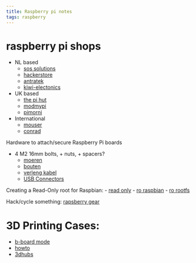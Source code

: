 ```yaml
---
title: Raspberry pi notes
tags: raspberry
---
```


# raspberry pi shops

- NL based
  - [sos solutions](http://www.sossolutions.nl)
  - [hackerstore](http://www.hackerstore.nl/)
  - [antratek](https://www.antratek.nl/)
  - [kiwi-electonics](https://www.kiwi-electronics.nl/)
- UK based
  - [the pi hut](http://thepihut.com/)
  - [modmypi](http://www.modmypi.com/)
  - [pimorni](https://shop.pimoroni.com/)
- International
  - [mouser](http://mouser.com)
  - [conrad](http://conrad.nl)

Hardware to attach/secure Raspberry Pi boards

- 4 M2 16mm bolts, + nuts, + spacers?
  - [moeren](https://www.conrad.nl/nl/zeskantmoeren-m25-din-934-kunststof-10-stuks-toolcraft-830405-830405.html)
  - [bouten](https://www.conrad.nl/nl/toolcraft-zeskantbouten-m25-16-mm-buitenzeskant-inbus-din-933-kunststof-10-stuks-830220.html)
  - [verleng kabel](https://www.conrad.nl/nl/modelcraft-bec-verlengkabel-208429.html)
  - [USB Connectors](https://www.conrad.nl/nl/usb-20-verlengkabel-1x-usb-20-stekker-intern-8-polig-1x-usb-20-bus-intern-8-polig-030-m-grijs-vergulde-steekcontacten-ul-gecertificeerd-971778.html)

Creating a Read-Only root for Raspbian:
    - [read only](https://hallard.me/raspberry-pi-read-only/)
    - [ro raspbian](http://blog.pi3g.com/2014/04/make-raspbian-system-read-only/)
    - [ro rootfs](http://blog.gegg.us/2014/03/a-raspbian-read-only-root-fs-howto/)


Hack/cycle something: [rapsberry gear](https://learn.adafruit.com/raspberry-gear/introduction)


# 3D Printing Cases:

- [b-board mode](http://raspberrypi.stackexchange.com/questions/9934/is-there-an-accurate-3d-cad-model-of-the-version-b-board)
- [howto](https://i.materialise.com/blog/how-to-design-a-raspberry-pi-case-for-3d-printing)
- [3dhubs](https://www.3dhubs.com/)

